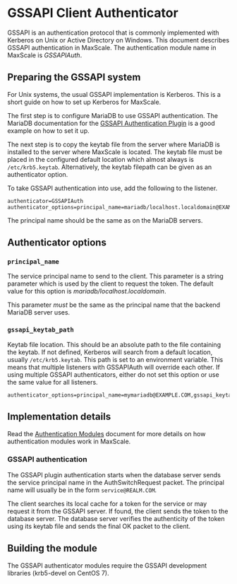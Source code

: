# GSSAPI Client Authenticator

GSSAPI is an authentication protocol that is commonly implemented with Kerberos
on Unix or Active Directory on Windows. This document describes GSSAPI
authentication in MaxScale. The authentication module name in MaxScale is
*GSSAPIAuth*.

## Preparing the GSSAPI system

For Unix systems, the usual GSSAPI implementation is Kerberos. This is a short
guide on how to set up Kerberos for MaxScale.

The first step is to configure MariaDB to use GSSAPI authentication. The MariaDB
documentation for the
[GSSAPI Authentication Plugin](https://mariadb.com/kb/en/mariadb/gssapi-authentication-plugin/)
is a good example on how to set it up.

The next step is to copy the keytab file from the server where MariaDB is
installed to the server where MaxScale is located. The keytab file must be
placed in the configured default location which almost always is
`/etc/krb5.keytab`. Alternatively, the keytab filepath can be given as an
authenticator option.

To take GSSAPI authentication into use, add the following to the listener.

```
authenticator=GSSAPIAuth
authenticator_options=principal_name=mariadb/localhost.localdomain@EXAMPLE.COM
```

The principal name should be the same as on the MariaDB servers.

## Authenticator options

### `principal_name`

The service principal name to send to the client. This parameter is a string
parameter which is used by the client to request the token. The default value
for this option is _mariadb/localhost.localdomain_.

This parameter *must* be the same as the principal name that the backend MariaDB
server uses.

### `gssapi_keytab_path`

Keytab file location. This should be an absolute path to the file containing the
keytab. If not defined, Kerberos will search from a default location, usually
`/etc/krb5.keytab`. This path is set to an environment variable. This means that
multiple listeners with GSSAPIAuth will override each other. If using multiple
GSSAPI authenticators, either do not set this option or use the same value for
all listeners.

```
authenticator_options=principal_name=mymariadb@EXAMPLE.COM,gssapi_keytab_path=/home/user/mymariadb.keytab
```

## Implementation details

Read the [Authentication Modules](Authentication-Modules.md) document for more
details on how authentication modules work in MaxScale.

### GSSAPI authentication

The GSSAPI plugin authentication starts when the database server sends the
service principal name in the AuthSwitchRequest packet. The principal name will
usually be in the form `service@REALM.COM`.

The client searches its local cache for a token for the service or may request
it from the GSSAPI server. If found, the client sends the token to the database
server. The database server verifies the authenticity of the token using its
keytab file and sends the final OK packet to the client.

## Building the module

The GSSAPI authenticator modules require the GSSAPI development libraries
(krb5-devel on CentOS 7).
